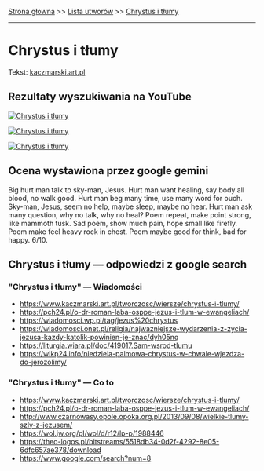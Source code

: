 [Strona głowna](../index.md) >> [Lista utworów](../list.md) >> [Chrystus i tłumy](93.md)

---

# Chrystus i tłumy

Tekst: [kaczmarski.art.pl](https://www.kaczmarski.art.pl/tworczosc/wiersze/chrystus-i-tlumy/)

## Rezultaty wyszukiwania na YouTube

[![Chrystus i tłumy](http://img.youtube.com/vi/fUo5hl11JQo/0.jpg)](https://www.youtube.com/watch?v=fUo5hl11JQo "Chrystus i kupcy - YouTube")

[![Chrystus i tłumy](http://img.youtube.com/vi/3zImATjplCU/0.jpg)](https://www.youtube.com/watch?v=3zImATjplCU "Chrystus i kupcy - YouTube")

[![Chrystus i tłumy](http://img.youtube.com/vi/DwMLnze5S4U/0.jpg)](https://www.youtube.com/watch?v=DwMLnze5S4U "P. Gintrowski, J. Kaczmarski, Z. Łapiński - Chrystus i kupcy  Tekst - YouTube")

## Ocena wystawiona przez google gemini

Big hurt man talk to sky-man, Jesus. Hurt man want healing, say body all blood, no walk good. Hurt man beg many time, use many word for ouch. Sky-man, Jesus, seem no help, maybe sleep, maybe no hear. Hurt man ask many question, why no talk, why no heal? Poem repeat, make point strong, like mammoth tusk. Sad poem, show much pain, hope small like firefly. Poem make feel heavy rock in chest. Poem maybe good for think, bad for happy. 6/10.


## Chrystus i tłumy — odpowiedzi z google search

### "Chrystus i tłumy" — Wiadomości

 - <https://www.kaczmarski.art.pl/tworczosc/wiersze/chrystus-i-tlumy/>
 - <https://pch24.pl/o-dr-roman-laba-osppe-jezus-i-tlum-w-ewangeliach/>
 - <https://wiadomosci.wp.pl/tag/jezus%20chrystus>
 - <https://wiadomosci.onet.pl/religia/najwazniejsze-wydarzenia-z-zycia-jezusa-kazdy-katolik-powinien-je-znac/dyh05nq>
 - <https://liturgia.wiara.pl/doc/419017.Sam-wsrod-tlumu>
 - <https://wlkp24.info/niedziela-palmowa-chrystus-w-chwale-wjezdza-do-jerozolimy/>

### "Chrystus i tłumy" — Co to

 - <https://www.kaczmarski.art.pl/tworczosc/wiersze/chrystus-i-tlumy/>
 - <https://pch24.pl/o-dr-roman-laba-osppe-jezus-i-tlum-w-ewangeliach/>
 - <http://www.czarnowasy.opole.opoka.org.pl/2013/09/08/wielkie-tlumy-szly-z-jezusem/>
 - <https://wol.jw.org/pl/wol/d/r12/lp-p/1988446>
 - <https://theo-logos.pl/bitstreams/5518db34-0d2f-4292-8e05-6dfc657ae378/download>
 - <https://www.google.com/search?num=8>

